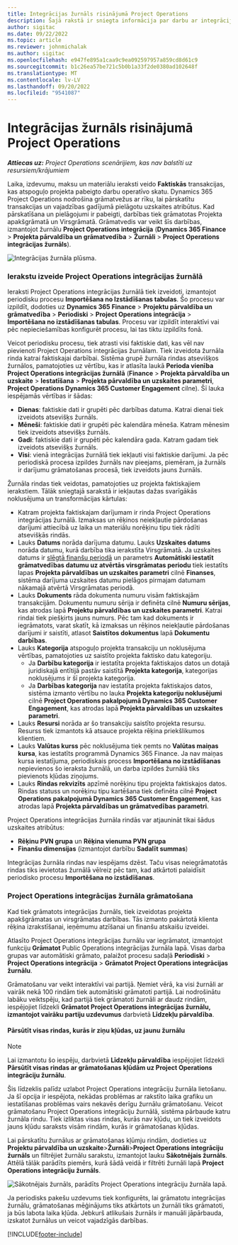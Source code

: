 ```yaml
---
title: Integrācijas žurnāls risinājumā Project Operations
description: Šajā rakstā ir sniegta informācija par darbu ar integrācijas žurnālu risinājumā Project Operations.
author: sigitac
ms.date: 09/22/2022
ms.topic: article
ms.reviewer: johnmichalak
ms.author: sigitac
ms.openlocfilehash: e947fe895a1caa9c9ea092597957a859cd8d61c9
ms.sourcegitcommit: b1c26ea57be721c5b0b1a33f2de0380ad102648f
ms.translationtype: MT
ms.contentlocale: lv-LV
ms.lasthandoff: 09/20/2022
ms.locfileid: "9541087"
---
```

# <a name="integration-journal-in-project-operations"></a>Integrācijas žurnāls risinājumā Project Operations

_**Attiecas uz:** Project Operations scenārijiem, kas nav balstīti uz resursiem/krājumiem_

Laika, izdevumu, maksu un materiālu ieraksti veido **Faktiskās** transakcijas, kas atspoguļo projekta pabeigto darbu operatīvo skatu. Dynamics 365 Project Operations nodrošina grāmatvežus ar rīku, lai pārskatītu transakcijas un vajadzības gadījumā pielāgotu uzskaites atribūtus. Kad pārskatīšana un pielāgojumi ir pabeigti, darbības tiek grāmatotas Projekta apakšgrāmatā un Virsgrāmatā. Grāmatvedis var veikt šīs darbības, izmantojot žurnālu **Project Operations integrācija** (**Dynamics 365 Finance** > **Projekta pārvaldība un grāmatvedība** > **Žurnāli** > **Project Operations integrācijas žurnāls**).

![Integrācijas žurnāla plūsma.](./media/IntegrationJournal.png)

### <a name="create-records-in-the-project-operations-integration-journal"></a>Ierakstu izveide Project Operations integrācijas žurnālā

Ieraksti Project Operations integrācijas žurnālā tiek izveidoti, izmantojot periodisku procesu **Importēšana no Izstādīšanas tabulas**. Šo procesu var izpildīt, dodoties uz **Dynamics 365 Finance** > **Projektu pārvaldība un grāmatvedība** > **Periodiski** > **Project Operations integrācija** > **Importēšana no izstādīšanas tabulas**. Procesu var izpildīt interaktīvi vai pēc nepieciešamības konfigurēt procesu, lai tas tiktu izpildīts fonā.

Veicot periodisku procesu, tiek atrasti visi faktiskie dati, kas vēl nav pievienoti Project Operations integrācijas žurnālam. Tiek izveidota žurnāla rinda katrai faktiskajai darbībai.
Sistēma grupē žurnāla rindas atsevišķos žurnālos, pamatojoties uz vērtību, kas ir atlasīta laukā **Perioda vienība Project Operations integrācijas žurnālā** (**Finance** > **Projekta pārvaldība un uzskaite** > **Iestatīšana** > **Projekta pārvaldība un uzskaites parametri**, **Project Operations Dynamics 365 Customer Engagement** cilne). Šī lauka iespējamās vērtības ir šādas:

  - **Dienas**: faktiskie dati ir grupēti pēc darbības datuma. Katrai dienai tiek izveidots atsevišķs žurnāls.
  - **Mēneši**: faktiskie dati ir grupēti pēc kalendāra mēneša. Katram mēnesim tiek izveidots atsevišķs žurnāls.
  - **Gadi**: faktiskie dati ir grupēti pēc kalendāra gada. Katram gadam tiek izveidots atsevišķs žurnāls.
  - **Visi**: vienā integrācijas žurnālā tiek iekļauti visi faktiskie darījumi. Ja pēc periodiskā procesa izpildes žurnāls nav pieejams, piemēram, ja žurnāls ir darījumu grāmatošanas procesā, tiek izveidots jauns žurnāls.

Žurnāla rindas tiek veidotas, pamatojoties uz projekta faktiskajiem ierakstiem. Tālāk sniegtajā sarakstā ir iekļautas dažas svarīgākās noklusējuma un transformācijas kārtulas:

  - Katram projekta faktiskajam darījumam ir rinda Project Operations integrācijas žurnālā. Izmaksas un rēķinos neiekļautie pārdošanas darījumi attiecībā uz laika un materiālu norēķinu tipu tiek rādīti atsevišķās rindās.
  - Lauks **Datums** norāda darījuma datumu. Lauks **Uzskaites datums** norāda datumu, kurā darbība tika ierakstīta Virsgrāmatā. Ja uzskaites datums ir [slēgtā finanšu periodā](/dynamics365/finance/general-ledger/close-general-ledger-at-period-end) un parametrs **Automātiski iestatīt grāmatvedības datumu uz atvērtās virsgrāmatas periodu** tiek iestatīts lapas **Projekta pārvaldības un uzskaites parametri** cilnē **Finanses**, sistēma darījuma uzskaites datumu pielāgos pirmajam datumam nākamajā atvērtā Virsgrāmatas periodā.
  - Lauks **Dokuments** rāda dokumenta numuru visām faktiskajām transakcijām. Dokumentu numuru sērija ir definēta cilnē **Numuru sērijas**, kas atrodas lapā **Projektu pārvaldības un uzskaites parametri**. Katrai rindai tiek piešķirts jauns numurs. Pēc tam kad dokuments ir iegrāmatots, varat skatīt, kā izmaksas un rēķinos neiekļautie pārdošanas darījumi ir saistīti, atlasot **Saistītos dokumentus** lapā **Dokumentu darbības**.
  - Lauks **Kategorija** atspoguļo projekta transakciju un noklusējuma vērtības, pamatojoties uz saistīto projekta faktisko datu kategoriju.
    - Ja **Darbību kategorija** ir iestatīta projekta faktiskajos datos un dotajā juridiskajā entītijā pastāv saistītā **Projekta kategorija**, kategorijas noklusējums ir šī projekta kategorija.
    - Ja **Darbības kategorija** nav iestatīta projekta faktiskajos datos, sistēma izmanto vērtību no lauka **Projekta kategoriju noklusējumi** cilnē **Project Operations pakalpojumā Dynamics 365 Customer Engagement**, kas atrodas lapā **Projekta pārvaldības un uzskaites parametri**.
  - Lauks **Resursi** norāda ar šo transakciju saistīto projekta resursu. Resurss tiek izmantots kā atsauce projekta rēķina priekšlikumos klientiem.
  - Lauks **Valūtas kurss** pēc noklusējuma tiek ņemts no **Valūtas maiņas kursa**, kas iestatīts programmā Dynamics 365 Finance. Ja nav maiņas kursa iestatījuma, periodiskais process **Importēšana no izstādīšanas** nepievienos šo ieraksta žurnālā, un darba izpildes žurnālā tiks pievienots kļūdas ziņojums.
  - Lauks **Rindas rekvizīts** apzīmē norēķinu tipu projekta faktiskajos datos. Rindas statuss un norēķinu tipu kartēšana tiek definēta cilnē **Project Operations pakalpojumā Dynamics 365 Customer Engagement**, kas atrodas lapā **Projekta pārvaldības un grāmatvedības parametri**.

Project Operations integrācijas žurnāla rindās var atjaunināt tikai šādus uzskaites atribūtus:

- **Rēķinu PVN grupa** un **Rēķina vienuma PVN grupa**
- **Finanšu dimensijas** (izmantojot darbību **Sadalīt summas**)

Integrācijas žurnāla rindas nav iespējams dzēst. Taču visas neiegrāmatotās rindas tiks ievietotas žurnālā vēlreiz pēc tam, kad atkārtoti palaidīsit periodisko procesu **Importēšana no izstādīšanas**.

### <a name="post-the-project-operations-integration-journal"></a>Project Operations integrācijas žurnāla grāmatošana

Kad tiek grāmatots integrācijas žurnāls, tiek izveidotas projekta apakšgrāmatas un virsgrāmatas darbības. Tās izmanto pakārtotā klienta rēķina izrakstīšanai, ieņēmumu atzīšanai un finanšu atskaišu izveidei.

Atlasīto Project Operations integrācijas žurnālu var iegrāmatot, izmantojot funkciju **Grāmatot** Public Operations integrācijas žurnāla lapā. Visas darba grupas var automātiski grāmato, palaižot procesu sadaļā **Periodiski** > **Project Operations integrācija** > **Grāmatot Project Operations integrācijas žurnālu**.

Grāmatošanu var veikt interaktīvi vai partijā. Ņemiet vērā, ka visi žurnāli ar vairāk nekā 100 rindām tiek automātiski grāmatoti partijā. Lai nodrošinātu labāku veiktspēju, kad partijā tiek grāmatoti žurnāli ar daudz rindām, iespējojiet līdzekli **Grāmatot Project Operations integrācijas žurnālu, izmantojot vairāku partiju uzdevumus** darbvietā **Līdzekļu pārvaldība**. 

#### <a name="transfer-all-lines-that-have-posting-errors-to-a-new-journal"></a>Pārsūtīt visas rindas, kurās ir ziņu kļūdas, uz jaunu žurnālu

> [!NOTE]
> Lai izmantotu šo iespēju, darbvietā **Līdzekļu pārvaldība** iespējojiet līdzekli **Pārsūtīt visas rindas ar grāmatošanas kļūdām uz Project Operations integrāciju žurnālu**.

Šis līdzeklis palīdz uzlabot Project Operations integrāciju žurnāla lietošanu. Ja šī opcija ir iespējota, nekādas problēmas ar rakstīto laika grafiku un iestatīšanas problēmas vairs nekavēs derīgu žurnālu grāmatošanu. Veicot grāmatošanu Project Operations integrāciju žurnālā, sistēma pārbaude katru žurnāla rindu. Tiek izliktas visas rindas, kurās nav kļūdu, un tiek izveidots jauns kļūdu saraksts visām rindām, kurās ir grāmatošanas kļūdas.

Lai pārskatītu žurnālus ar grāmatošanas kļūmju rindām, dodieties uz **Projektu pārvaldība un uzskaite**\>**Žurnāli**\>**Project Operations integrāciju žurnāls** un filtrējiet žurnālu sarakstu, izmantojot lauku **Sākotnējais žurnāls**. Attēlā tālāk parādīts piemērs, kurā šādā veidā ir filtrēti žurnāli lapā **Project Operations integrāciju žurnāls**.

![Sākotnējais žurnāls, parādīts Project Operations integrāciju žurnāla lapā.](./media/transferLines-originalJournal.png)

Ja periodisks pakešu uzdevums tiek konfigurēts, lai grāmatotu integrācijas žurnālu, grāmatošanas mēģinājums tiks atkārtots un žurnāli tiks grāmatoti, ja būs labota laika kļūda. Jebkurš atlikušais žurnāls ir manuāli jāpārbauda, izskatot žurnālus un veicot vajadzīgās darbības.

[!INCLUDE[footer-include](../includes/footer-banner.md)]
